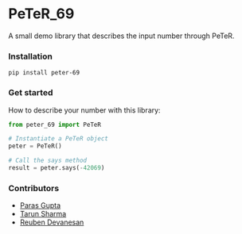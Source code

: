 # PeTeR_69
A small demo library that describes the input number through PeTeR.

### Installation
```
pip install peter-69
```

### Get started
How to describe your number with this library:

```Python
from peter_69 import PeTeR

# Instantiate a PeTeR object
peter = PeTeR()

# Call the says method
result = peter.says(-42069)
```

### Contributors
 - [Paras Gupta](https://github.com/paras-gupt)
 - [Tarun Sharma](https://github.com/tarun2001sharma)
 - [Reuben Devanesan](https://github.com/Reuben27)